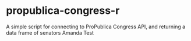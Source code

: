 # propublica-congress-r
A simple script for connecting to ProPublica Congress API, and returning a data frame of senators
Amanda Test
